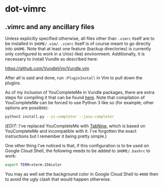 # dot-vimrc
## .vimrc and any ancillary files

Unless explicitly specified otherwise, all files other than `.vimrc` itself are
to be installed in `$HOME/.vim/`. `.vimrc` itself is of course meant to go
directly into `$HOME`. Note that at least one feature (backup directories) is
currently only configured to work in a Unix(-like) environment. Additionally,
it is necessary to install Vundle as described here:

https://github.com/VundleVim/Vundle.vim

After all is said and done, run `:PluginInstall` in Vim to pull down the
plugins.

As of my inclusion of YouCompleteMe in Vundle packages, there are extra steps
for compiling it that can be found
[here](https://github.com/Valloric/YouCompleteMe). Note that compilation of
YouCompleteMe can be forced to use Python 3 like so (for example; other
options are possible):

```bash
python3 install.py --js-completer --java-completer
```

(*EDIT*: I've replaced YouCompleteMe with [TabNine](https://tabnine.com/),
which is based on YouCompleteMe and incompatible with it. I've forgotten the
exact instructions but I remember it being pretty simple.)

One other thing I've noticed is that, if this configuration is to be used on
Google Cloud Shell, the following needs to be added to `$HOME/.bashrc` to
work:

```bash
export TERM=xterm-256color
```

You may as well set the background color in Google Cloud Shell to `#000` then
to avoid the ugly clash that would happen otherwise.
